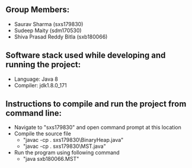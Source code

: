 ## **Group Members**:
- Saurav Sharma (sxs179830)
- Sudeep Maity (sdm170530)
- Shiva Prasad Reddy Bitla (sxb180066)

## **Software stack used while developing and running the project**:
- Language: Java 8
- Compiler: jdk1.8.0_171

## **Instructions to compile and run the project from command line**:
- Navigate to "sxs179830" and open command prompt at this location
- Compile the source file 
   - "javac -cp . sxs179830\BinaryHeap.java"
   - "javac -cp . sxs179830\MST.java"
- Run the program using following command
   - "java sxb180066.MST"